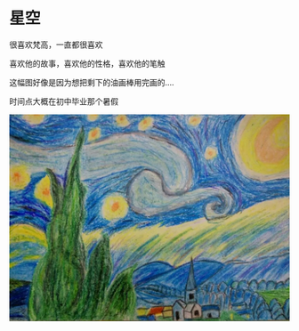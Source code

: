 # 星空

很喜欢梵高，一直都很喜欢

喜欢他的故事，喜欢他的性格，喜欢他的笔触

这幅图好像是因为想把剩下的油画棒用完画的....

时间点大概在初中毕业那个暑假

![星空](img/%E6%98%9F%E7%A9%BA.JPG)